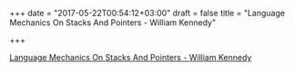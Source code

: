 +++
date = "2017-05-22T00:54:12+03:00"
draft = false
title = "Language Mechanics On Stacks And Pointers - William Kennedy"

+++

<p><a href="https://www.goinggo.net/2017/05/language-mechanics-on-stacks-and-pointers.html">Language Mechanics On Stacks And Pointers - William Kennedy</a></p>